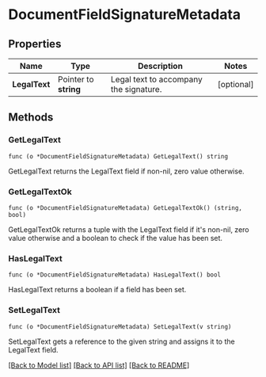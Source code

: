 # DocumentFieldSignatureMetadata

## Properties

Name | Type | Description | Notes
------------ | ------------- | ------------- | -------------
**LegalText** | Pointer to **string** | Legal text to accompany the signature. | [optional] 

## Methods

### GetLegalText

`func (o *DocumentFieldSignatureMetadata) GetLegalText() string`

GetLegalText returns the LegalText field if non-nil, zero value otherwise.

### GetLegalTextOk

`func (o *DocumentFieldSignatureMetadata) GetLegalTextOk() (string, bool)`

GetLegalTextOk returns a tuple with the LegalText field if it's non-nil, zero value otherwise
and a boolean to check if the value has been set.

### HasLegalText

`func (o *DocumentFieldSignatureMetadata) HasLegalText() bool`

HasLegalText returns a boolean if a field has been set.

### SetLegalText

`func (o *DocumentFieldSignatureMetadata) SetLegalText(v string)`

SetLegalText gets a reference to the given string and assigns it to the LegalText field.


[[Back to Model list]](../README.md#documentation-for-models) [[Back to API list]](../README.md#documentation-for-api-endpoints) [[Back to README]](../README.md)


